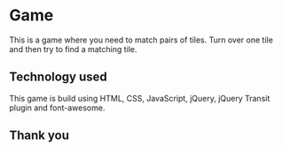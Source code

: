 #  Game 
This is a game where you need to match pairs of tiles. Turn over one tile and then try to find a matching tile.

## Technology used

This game is build using HTML, CSS, JavaScript, jQuery, jQuery Transit plugin and font-awesome.

## Thank you

